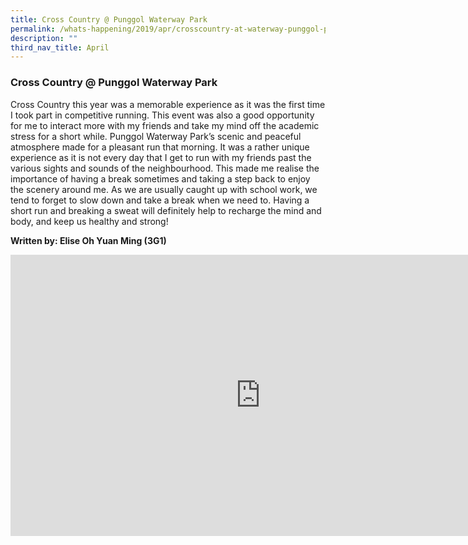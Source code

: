 ```yaml
---
title: Cross Country @ Punggol Waterway Park
permalink: /whats-happening/2019/apr/crosscountry-at-waterway-punggol-park/
description: ""
third_nav_title: April
---
```

### **Cross Country @ Punggol Waterway Park**

Cross Country this year was a memorable experience as it was the first time I took part in competitive running. This event was also a good opportunity for me to interact more with my friends and take my mind off the academic stress for a short while. Punggol Waterway Park’s scenic and peaceful atmosphere made for a pleasant run that morning. It was a rather unique experience as it is not every day that I get to run with my friends past the various sights and sounds of the neighbourhood. This made me realise the importance of having a break sometimes and taking a step back to enjoy the scenery around me. As we are usually caught up with school work, we tend to forget to slow down and take a break when we need to. Having a short run and breaking a sweat will definitely help to recharge the mind and body, and keep us healthy and strong!

**Written by: Elise Oh Yuan Ming (3G1)**

<iframe allowfullscreen="true" height="450" width="800" frameborder="0" src="https://docs.google.com/presentation/d/e/2PACX-1vQpmzZEv7TJzo3a1splQjZ0ypIpxyTdSr3C1Oj3D_AkWfjWGCLLvUr3XIFaESgCCq6A9vHP4j-QVsPG/embed?start=false&amp;loop=false&amp;delayms=3000"></iframe>